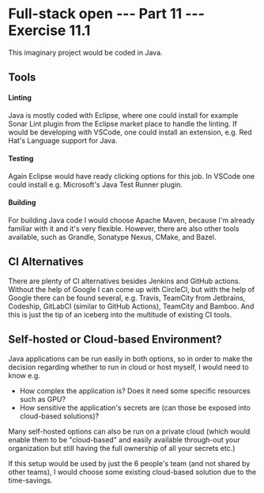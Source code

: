 # Full-stack open --- Part 11 --- Exercise 11.1

This imaginary project would be coded in Java.

## Tools

#### Linting

Java is mostly coded with Eclipse, where one could install for example Sonar Lint plugin from the Eclipse market place to handle the linting. If would be developing with VSCode, one could install an extension, e.g. Red Hat's Language support for Java.

#### Testing

Again Eclipse would have ready clicking options for this job. In VSCode one could install e.g. Microsoft's Java Test Runner plugin.

#### Building

For building Java code I would choose Apache Maven, because I'm already familiar with it and it's very flexible. However, there are also other tools available, such as Grandle, Sonatype Nexus, CMake, and Bazel.

## CI Alternatives

There are plenty of CI alternatives besides Jenkins and GitHub actions. Without the help of Google I can come up with CircleCI, but with the help of Google there can be found several, e.g. Travis, TeamCity from Jetbrains, Codeship, GitLabCI (similar to GitHub Actions), TeamCity and Bamboo. And this is just the tip of an iceberg into the multitude of existing CI tools.

## Self-hosted or Cloud-based Environment?

Java applications can be run easily in both options, so in order to make the decision regarding whether to run in cloud or host myself, I would need to know e.g.

- How complex the application is? Does it need some specific resources such as GPU?
- How sensitive the application's secrets are (can those be exposed into cloud-based solutions)?

Many self-hosted options can also be run on a private cloud (which would enable them to be "cloud-based" and easily available through-out your organization but still having the full ownership of all your secrets etc.)

If this setup would be used by just the 6 people's team (and not shared by other teams), I would choose some existing cloud-based solution due to the time-savings.

